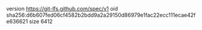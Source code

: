 version https://git-lfs.github.com/spec/v1
oid sha256:d6b607fed06cf4582b2bdd9a2a29150d86979e1fac22ecc111ecae42fe636621
size 6412
